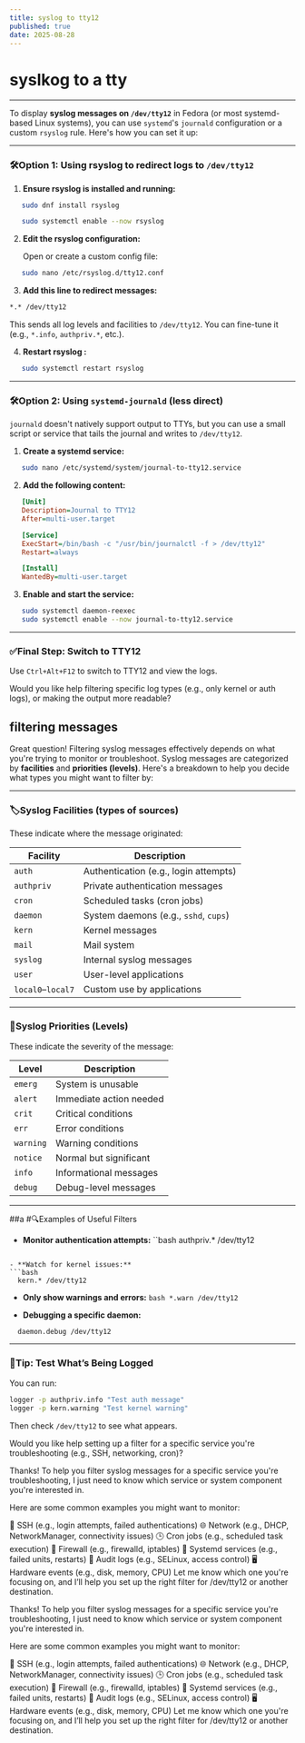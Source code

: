 ```yaml
---
title: syslog to tty12
published: true
date: 2025-08-28 
---
```

# syslkog to a tty


*** 


To display **syslog messages on `/dev/tty12`** in Fedora (or most systemd-based Linux systems), you can use `systemd`'s `journald` configuration or a custom `
rsyslog
` rule. Here's how you can set it up:

*** 

### 🛠Option 1: Using  rsyslog  to redirect logs to `/dev/tty12`

1. **Ensure  rsyslog  is installed and running:**
```bash
   sudo dnf install rsyslog

   sudo systemctl enable --now rsyslog

```

2. **Edit the rsyslog configuration:**

   Open or create a custom config file:
```bash
   sudo nano /etc/rsyslog.d/tty12.conf
```

3. **Add this line to redirect messages:**
```bash
*.* /dev/tty12
```

This sends all log levels and facilities to `/dev/tty12`. You can fine-tune it (e.g., `*.info`, `authpriv.*`, etc.).

4. **Restart rsyslog :**
```bash
   sudo systemctl restart rsyslog

```

*** 

### 🛠Option 2: Using `systemd-journald` (less direct)

`journald` doesn't natively support output to TTYs, but you can use a small script or service that tails the journal and writes to `/dev/tty12`.

1. **Create a systemd service:**
```bash
   sudo nano /etc/systemd/system/journal-to-tty12.service
```

2. **Add the following content:**

```ini
   [Unit]
   Description=Journal to TTY12
   After=multi-user.target

   [Service]
   ExecStart=/bin/bash -c "/usr/bin/journalctl -f > /dev/tty12"
   Restart=always

   [Install]
   WantedBy=multi-user.target
```

3. **Enable and start the service:**

```bash
   sudo systemctl daemon-reexec
   sudo systemctl enable --now journal-to-tty12.service
```

*** 

### ✅Final Step: Switch to TTY12

Use `Ctrl+Alt+F12` to switch to TTY12 and view the logs.

Would you like help filtering specific log types (e.g., only kernel or auth logs), or making the output more readable?






## filtering messages

Great question! Filtering syslog messages effectively depends on what you're trying to monitor or troubleshoot. Syslog messages are categorized by **facilities** and **priorities (levels)**. Here's a breakdown to help you decide what types you might want to filter by:

---

### 🏷️**Syslog Facilities** (types of sources)

These indicate where the message originated:

| Facility       | Description                          |
|----------------|--------------------------------------|
| `auth`         | Authentication (e.g., login attempts) |
| `authpriv`     | Private authentication messages       |
| `cron`         | Scheduled tasks (cron jobs)           |
| `daemon`       | System daemons (e.g., `sshd`, `cups`) |
| `kern`         | Kernel messages                       |
| `mail`         | Mail system                           |
| `syslog`       | Internal syslog messages              |
| `user`         | User-level applications               |
| `local0`–`local7` | Custom use by applications         |

---

### 🚦**Syslog Priorities (Levels)**

These indicate the severity of the message:

| Level     | Description               |
|-----------|---------------------------|
| `emerg`   | System is unusable        |
| `alert`   | Immediate action needed   |
| `crit`    | Critical conditions       |
| `err`     | Error conditions          |
| `warning` | Warning conditions        |
| `notice`  | Normal but significant    |
| `info`    | Informational messages    |
| `debug`   | Debug-level messages      |

*** 

##a #🔍Examples of Useful Filters

- **Monitor authentication attempts:**
``bash
  authpriv.* /dev/tty12
```

- **Watch for kernel issues:**
```bash
  kern.* /dev/tty12
```

- **Only show warnings and errors:**
``bash
  *.warn /dev/tty12
``

- **Debugging a specific daemon:**
```bash
  daemon.debug /dev/tty12
```

*** 

### 🧪Tip: Test What’s Being Logged

You can run:

```bash
logger -p authpriv.info "Test auth message"
logger -p kern.warning "Test kernel warning"
```

Then check `/dev/tty12` to see what appears.

Would you like help setting up a filter for a specific service you're troubleshooting (e.g., SSH, networking, cron)?


Thanks! To help you filter syslog messages for a specific service you're troubleshooting, I just need to know which service or system component you're interested in.

Here are some common examples you might want to monitor:

🔐 SSH (e.g., login attempts, failed authentications)
🌐 Network (e.g., DHCP, NetworkManager, connectivity issues)
🕒 Cron jobs (e.g., scheduled task execution)
🧱 Firewall (e.g., firewalld, iptables)
🧩 Systemd services (e.g., failed units, restarts)
🧮 Audit logs (e.g., SELinux, access control)
🖥️ Hardware events (e.g., disk, memory, CPU)
Let me know which one you're focusing on, and I’ll help you set up the right filter for /dev/tty12 or another destination.


Thanks! To help you filter syslog messages for a specific service you're troubleshooting, I just need to know which service or system component you're interested in.

Here are some common examples you might want to monitor:

🔐 SSH (e.g., login attempts, failed authentications)
🌐 Network (e.g., DHCP, NetworkManager, connectivity issues)
🕒 Cron jobs (e.g., scheduled task execution)
🧱 Firewall (e.g., firewalld, iptables)
🧩 Systemd services (e.g., failed units, restarts)
🧮 Audit logs (e.g., SELinux, access control)
🖥️ Hardware events (e.g., disk, memory, CPU)
Let me know which one you're focusing on, and I’ll help you set up the right filter for /dev/tty12 or another destination.


